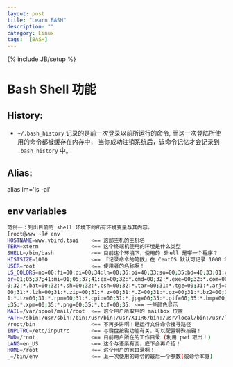 ```yaml
---
layout: post
title: "Learn BASH"
description: ""
category: Linux
tags:  [BASH]
---
```

{% include JB/setup %}

# Bash Shell 功能

## History:

+ `~/.bash_history` 记录的是前一次登录以前所运行的命令, 而这一次登陆所使用的命令都被缓存在内存中， 当你成功注销系统后，该命令记忆才会记录到 `.bash_history` 中。

## Alias:

alias lm='ls -al'

## env variables 

```bash
范例一：列出目前的 shell 环境下的所有环境变量与其内容。
[root@www ~]# env
HOSTNAME=www.vbird.tsai    <== 这部主机的主机名
TERM=xterm                 <== 这个终端机使用的环境是什么类型
SHELL=/bin/bash            <== 目前这个环境下，使用的 Shell 是哪一个程序？
HISTSIZE=1000              <== 『记录命令的笔数』在 CentOS 默认可记录 1000 笔
USER=root                  <== 使用者的名称啊！
LS_COLORS=no=00:fi=00:di=00;34:ln=00;36:pi=40;33:so=00;35:bd=40;33;01:cd=40;33;01:
or=01;05;37;41:mi=01;05;37;41:ex=00;32:*.cmd=00;32:*.exe=00;32:*.com=00;32:*.btm=0
0;32:*.bat=00;32:*.sh=00;32:*.csh=00;32:*.tar=00;31:*.tgz=00;31:*.arj=00;31:*.taz=
00;31:*.lzh=00;31:*.zip=00;31:*.z=00;31:*.Z=00;31:*.gz=00;31:*.bz2=00;31:*.bz=00;3
1:*.tz=00;31:*.rpm=00;31:*.cpio=00;31:*.jpg=00;35:*.gif=00;35:*.bmp=00;35:*.xbm=00
;35:*.xpm=00;35:*.png=00;35:*.tif=00;35: <== 一些颜色显示
MAIL=/var/spool/mail/root  <== 这个用户所取用的 mailbox 位置
PATH=/sbin:/usr/sbin:/bin:/usr/bin:/usr/X11R6/bin:/usr/local/bin:/usr/local/sbin:
/root/bin                  <== 不再多讲啊！是运行文件命令搜寻路径
INPUTRC=/etc/inputrc       <== 与键盘按键功能有关。可以配置特殊按键！
PWD=/root                  <== 目前用户所在的工作目录 (利用 pwd 取出！)
LANG=en_US                 <== 这个与语系有关，底下会再介绍！
HOME=/root                 <== 这个用户的家目录啊！
_=/bin/env                 <== 上一次使用的命令的最后一个参数(或命令本身)
```


